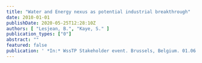 ```yaml
---
title: "Water and Energy nexus as potential industrial breakthrough"
date: 2010-01-01
publishDate: 2020-05-25T12:28:10Z
authors: [ "Lesjean, B.", "Kaye, S." ]
publication_types: ["0"]
abstract: ""
featured: false
publication: ' *In:* WssTP Stakeholder event. Brussels, Belgium. 01.06. 2010'
---
```


